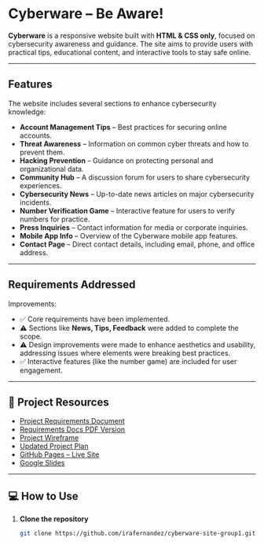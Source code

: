 # Cyberware – Be Aware!  

**Cyberware** is a responsive website built with **HTML & CSS only**, focused on cybersecurity awareness and guidance. The site aims to provide users with practical tips, educational content, and interactive tools to stay safe online.

---

##  Features

The website includes several sections to enhance cybersecurity knowledge:

- **Account Management Tips** – Best practices for securing online accounts.  
- **Threat Awareness** – Information on common cyber threats and how to prevent them.  
- **Hacking Prevention** – Guidance on protecting personal and organizational data.  
- **Community Hub** – A discussion forum for users to share cybersecurity experiences.  
- **Cybersecurity News** – Up-to-date news articles on major cybersecurity incidents.  
- **Number Verification Game** – Interactive feature for users to verify numbers for practice.  
- **Press Inquiries** – Contact information for media or corporate inquiries.  
- **Mobile App Info** – Overview of the Cyberware mobile app features.  
- **Contact Page** – Direct contact details, including email, phone, and office address.

---

##  Requirements Addressed

Improvements:  
- ✅ Core requirements have been implemented.  
- ⚠️ Sections like **News, Tips, Feedback** were added to complete the scope.  
- ⚠️ Design improvements were made to enhance aesthetics and usability, addressing issues where elements were breaking best practices.  
- ✅ Interactive features (like the number game) are included for user engagement.  

---

## 📂 Project Resources

- [Project Requirements Document](https://docs.google.com/document/d/1b5YzSub_7prcHJglPcaWfGlTA-dnl21rVAI7yqoyYZI/edit?tab=t.0#heading=h.c5rb2h1vy80b)
- [Requirements Docs PDF Version](https://drive.google.com/file/d/1v1sGwbtQFZ1HkLcqd600LZnJURkiINWh/view?usp=drive_link)
- [Project Wireframe](https://app.moqups.com/l6F9mHaOxIySCm5dO2sxKgt2JHFgCfaM/view/page/aa4c7dde7)  
- [Updated Project Plan](https://docs.google.com/spreadsheets/d/1qsOMo-69kGqXebhjhPJhy-dsE7AL5YhDMsydsLwKsy8/edit?gid=2069078818#gid=2069078818)  
- [GitHub Pages – Live Site](https://github.com/irafernandez/cyberware-site-group1.git)  
- [Google Slides](https://docs.google.com/presentation/d/17qNFdhBjdxMp4kymVADnWPAHBq8zZ6l0z9hDDrePQ80/edit?slide=id.g348a1341a9f_0_886#slide=id.g348a1341a9f_0_886)  
---

## 💻 How to Use

1. **Clone the repository**  
   ```bash
   git clone https://github.com/irafernandez/cyberware-site-group1.git
